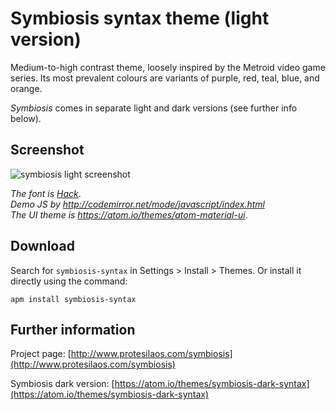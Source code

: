 # Symbiosis syntax theme (light version)

Medium-to-high contrast theme, loosely inspired by the Metroid video game series. Its most prevalent colours are variants of purple, red, teal, blue, and orange.

*Symbiosis* comes in separate light and dark versions (see further info below).

## Screenshot

![symbiosis light screenshot](https://raw.githubusercontent.com/protesilaos/prot16/master/symbiosis/img/symbiosis_light_sample.png)

*The font is [Hack](https://github.com/chrissimpkins/Hack)*.  
*Demo JS by http://codemirror.net/mode/javascript/index.html*  
*The UI theme is https://atom.io/themes/atom-material-ui*.

## Download

Search for `symbiosis-syntax` in Settings > Install > Themes. Or install it directly using the command:

```shell
apm install symbiosis-syntax
```

## Further information

Project page: [http://www.protesilaos.com/symbiosis](http://www.protesilaos.com/symbiosis)

Symbiosis dark version: [https://atom.io/themes/symbiosis-dark-syntax](https://atom.io/themes/symbiosis-dark-syntax)
